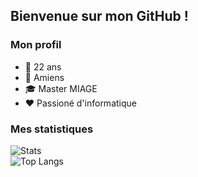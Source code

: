 ## Bienvenue sur mon GitHub !

### Mon profil
- 🎈 22 ans
- 📍 Amiens
- 🎓 Master MIAGE
- ❤️ Passioné d'informatique


### Mes statistiques
![Stats](https://github-readme-stats.vercel.app/api?username=theo-bnts&hide_title=true&hide_rank=true&show_icons=true&include_all_commits=true&count_private=true&locale=fr)\
![Top Langs](https://github-readme-stats.vercel.app/api/top-langs/?username=theo-bnts&layout=compact&card_width=465&locale=fr)
